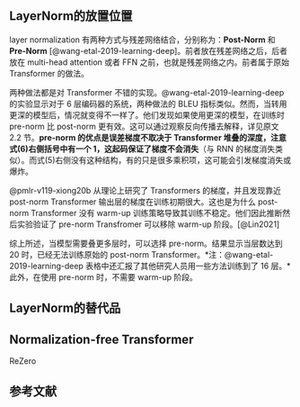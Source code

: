## LayerNorm的放置位置
layer normalization 有两种方式与残差网络结合，分别称为：**Post-Norm** 和 **Pre-Norm** [@wang-etal-2019-learning-deep]。前者放在残差网络之后，后者放在 multi-head attention 或者 FFN 之前，也就是残差网络之内。前者属于原始 Transformer 的做法。

两种做法都是对 Transformer 不错的实现。@wang-etal-2019-learning-deep 的实验显示对于 6 层编码器的系统，两种做法的 BLEU 指标类似。然而，当转用更深的模型后，情况就变得不一样了。他们发现如果使用更深的模型，在训练时 pre-norm 比 post-norm 更有效。这可以通过观察反向传播去解释，详见原文 2.2 节。**pre-norm 的优点是误差梯度不取决于 Transformer 堆叠的深度，注意式(6)右侧括号中有一个 1，这起码保证了梯度不会消失**（与 RNN 的梯度消失类似）。而式(5)右侧没有这种结构，有的只是很多乘积项，这可能会引发梯度消失或爆炸。

@pmlr-v119-xiong20b 从理论上研究了 Transformers 的梯度，并且发现靠近 post-norm Transformer 输出层的梯度在训练初期很大。这也是为什么 post-norm Transformer 没有 warm-up 训练策略导致其训练不稳定。他们因此推断然后实验验证了 pre-norm Transfromer 可以移除 warm-up 阶段。[@Lin2021]

综上所述，当模型需要叠更多层时，可以选择 pre-norm。结果显示当层数达到 20 时，已经无法训练原始的 post-norm Transformer。*注：@wang-etal-2019-learning-deep 表格中还汇报了其他研究人员用一些方法训练到了 16 层。*此外，在使用 pre-norm 时，不需要 warm-up 阶段。

## LayerNorm的替代品

## Normalization-free Transformer
ReZero

## 参考文献
<textarea id="bibtex_input" style="display:none;">
@inproceedings{wang-etal-2019-learning-deep,
    title = "Learning Deep Transformer Models for Machine Translation",
    author = "Wang, Qiang  and
      Li, Bei  and
      Xiao, Tong  and
      Zhu, Jingbo  and
      Li, Changliang  and
      Wong, Derek F.  and
      Chao, Lidia S.",
    booktitle = "Proceedings of the 57th Annual Meeting of the Association for Computational Linguistics",
    month = jul,
    year = "2019",
    address = "Florence, Italy",
    publisher = "Association for Computational Linguistics",
    url = "https://aclanthology.org/P19-1176",
    doi = "10.18653/v1/P19-1176",
    pages = "1810--1822",
    abstract = "Transformer is the state-of-the-art model in recent machine translation evaluations. Two strands of research are promising to improve models of this kind: the first uses wide networks (a.k.a. Transformer-Big) and has been the de facto standard for development of the Transformer system, and the other uses deeper language representation but faces the difficulty arising from learning deep networks. Here, we continue the line of research on the latter. We claim that a truly deep Transformer model can surpass the Transformer-Big counterpart by 1) proper use of layer normalization and 2) a novel way of passing the combination of previous layers to the next. On WMT{'}16 English-German and NIST OpenMT{'}12 Chinese-English tasks, our deep system (30/25-layer encoder) outperforms the shallow Transformer-Big/Base baseline (6-layer encoder) by 0.4-2.4 BLEU points. As another bonus, the deep model is 1.6X smaller in size and 3X faster in training than Transformer-Big.",
}
@InProceedings{pmlr-v119-xiong20b,
  author    = {Xiong, Ruibin and Yang, Yunchang and He, Di and Zheng, Kai and Zheng, Shuxin and Xing, Chen and Zhang, Huishuai and Lan, Yanyan and Wang, Liwei and Liu, Tieyan},
  booktitle = {Proceedings of the 37th International Conference on Machine Learning},
  title     = {On Layer Normalization in the Transformer Architecture},
  year      = {2020},
  editor    = {III, Hal Daumé and Singh, Aarti},
  month     = {13--18 Jul},
  pages     = {10524--10533},
  publisher = {PMLR},
  series    = {Proceedings of Machine Learning Research},
  volume    = {119},
  abstract  = {The Transformer is widely used in natural language processing tasks. To train a Transformer however, one usually needs a carefully designed learning rate warm-up stage, which is shown to be crucial to the final performance but will slow down the optimization and bring more hyper-parameter tunings. In this paper, we first study theoretically why the learning rate warm-up stage is essential and show that the location of layer normalization matters. Specifically, we prove with mean field theory that at initialization, for the original-designed Post-LN Transformer, which places the layer normalization between the residual blocks, the expected gradients of the parameters near the output layer are large. Therefore, using a large learning rate on those gradients makes the training unstable. The warm-up stage is practically helpful for avoiding this problem. On the other hand, our theory also shows that if the layer normalization is put inside the residual blocks (recently proposed as Pre-LN Transformer), the gradients are well-behaved at initialization. This motivates us to remove the warm-up stage for the training of Pre-LN Transformers. We show in our experiments that Pre-LN Transformers without the warm-up stage can reach comparable results with baselines while requiring significantly less training time and hyper-parameter tuning on a wide range of applications.},
  groups    = {Transformer},
  pdf       = {http://proceedings.mlr.press/v119/xiong20b/xiong20b.pdf},
  url       = {https://proceedings.mlr.press/v119/xiong20b.html},
}
@Article{Lin2021,
  author        = {Tianyang Lin and Yuxin Wang and Xiangyang Liu and Xipeng Qiu},
  title         = {A Survey of Transformers},
  year          = {2021},
  month         = jun,
  abstract      = {Transformers have achieved great success in many artificial intelligence fields, such as natural language processing, computer vision, and audio processing. Therefore, it is natural to attract lots of interest from academic and industry researchers. Up to the present, a great variety of Transformer variants (a.k.a. X-formers) have been proposed, however, a systematic and comprehensive literature review on these Transformer variants is still missing. In this survey, we provide a comprehensive review of various X-formers. We first briefly introduce the vanilla Transformer and then propose a new taxonomy of X-formers. Next, we introduce the various X-formers from three perspectives: architectural modification, pre-training, and applications. Finally, we outline some potential directions for future research.},
  archiveprefix = {arXiv},
  eprint        = {2106.04554},
  groups        = {Transformer},
  keywords      = {cs.LG, cs.AI, cs.CL},
  primaryclass  = {cs.LG},
  url           = {http://arxiv.org/pdf/2106.04554},
}
</textarea>
